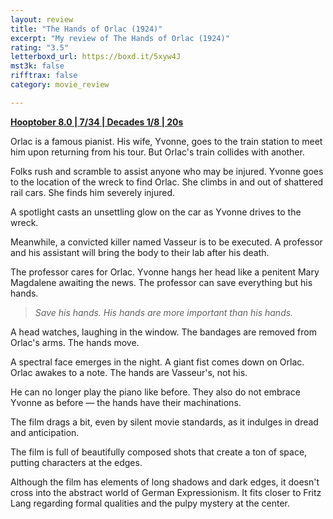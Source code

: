```yaml
---
layout: review
title: "The Hands of Orlac (1924)"
excerpt: "My review of The Hands of Orlac (1924)"
rating: "3.5"
letterboxd_url: https://boxd.it/5xyw4J
mst3k: false
rifftrax: false
category: movie_review

---
```


<b><a href="https://boxd.it/pOvfW/detail">Hooptober 8.0 | 7/34 | Decades 1/8 | 20s</a></b>

Orlac is a famous pianist. His wife, Yvonne, goes to the train station to meet him upon returning from his tour. But Orlac's train collides with another.

Folks rush and scramble to assist anyone who may be injured. Yvonne goes to the location of the wreck to find Orlac. She climbs in and out of shattered rail cars. She finds him severely injured.

A spotlight casts an unsettling glow on the car as Yvonne drives to the wreck.

Meanwhile, a convicted killer named Vasseur is to be executed. A professor and his assistant will bring the body to their lab after his death.

The professor cares for Orlac. Yvonne hangs her head like a penitent Mary Magdalene awaiting the news. The professor can save everything but his hands.

<blockquote><i>Save his hands. His hands are more important than his hands.</i></blockquote>

A head watches, laughing in the window. The bandages are removed from Orlac's arms. The hands move.

A spectral face emerges in the night. A giant fist comes down on Orlac. Orlac awakes to a note. The hands are Vasseur's, not his.

He can no longer play the piano like before. They also do not embrace Yvonne as before — the hands have their machinations.

The film drags a bit, even by silent movie standards, as it indulges in dread and anticipation.

The film is full of beautifully composed shots that create a ton of space, putting characters at the edges.

Although the film has elements of long shadows and dark edges, it doesn't cross into the abstract world of German Expressionism. It fits closer to Fritz Lang regarding formal qualities and the pulpy mystery at the center.